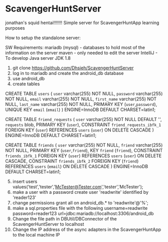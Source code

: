 # ScavengerHuntServer
jonathan's squid hentai!!!!!!!
Simple server for ScavengerHuntApp learning purposes

How to setup the standalone server:

SW Requirements:
	mariadb (mysql) - databases to hold most of the information on the server
	maven - only needed to edit the server
	IntelliJ - To develop Java server
	JDK 1.8

1. git clone https://github.com/Dhsieh/ScavengerHuntServer
2. log in to mariadb and create the android_db database
3. use android_db
4. create tables

CREATE TABLE `users` (
  `user` varchar(255) NOT NULL,
  `password` varchar(255) NOT NULL,
  `email` varchar(255) NOT NULL,
  `first_name` varchar(255) NOT NULL,
  `last_name` varchar(255) NOT NULL,
  PRIMARY KEY (`user`,`password`),
  UNIQUE KEY `email` (`email`)
) ENGINE=InnoDB DEFAULT CHARSET=latin1;

CREATE TABLE `friend_requests` (
  `user` varchar(255) NOT NULL DEFAULT '',
  `requests` blob,
  PRIMARY KEY (`user`),
  CONSTRAINT `friend_requests_ibfk_1` FOREIGN KEY (`user`) REFERENCES `users` (`user`) ON DELETE CASCADE
) ENGINE=InnoDB DEFAULT CHARSET=latin1;

CREATE TABLE `friends` (
  `user` varchar(255) NOT NULL,
  `friend` varchar(255) NOT NULL,
  PRIMARY KEY (`user`,`friend`),
  KEY `friend` (`friend`),
  CONSTRAINT `friends_ibfk_1` FOREIGN KEY (`user`) REFERENCES `users` (`user`) ON DELETE CASCADE,
  CONSTRAINT `friends_ibfk_2` FOREIGN KEY (`friend`) REFERENCES `users` (`email`) ON DELETE CASCADE
) ENGINE=InnoDB DEFAULT CHARSET=latin1;
 
5. insert users values('test','tester','McTester@Tester.com','tester','McTester');
6. make a user with a password
	create user 'readwrite' identified by 'reader123'
7. change permissions
	grant all on android_db.* to 'readwrite'@'%';
8. make a sql.properties file with the following
	username=readwrite
	password=reader123
	url=jdbc:mariadb://localhost:3306/android_db
9. Change the file path in DBUtil/DBConnector of the ScavengerHuntServer to localhost
10. Change the IP address of the async adapters in the ScavengerHuntApp to the local machine IP
